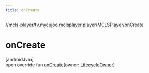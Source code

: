 ```yaml
---
title: onCreate
---
```

//[mcls-player](../../../index.html)/[tv.mycujoo.mclsplayer.player](../index.html)/[MCLSPlayer](index.html)/[onCreate](on-create.html)



# onCreate



[androidJvm]\
open override fun [onCreate](on-create.html)(owner: [LifecycleOwner](https://developer.android.com/reference/kotlin/androidx/lifecycle/LifecycleOwner.html))




